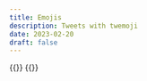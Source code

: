 ```yaml
---
title: Emojis
description: Tweets with twemoji
date: 2023-02-20
draft: false
---
```


{{<tweet id="1532341208097472513">}} {{<tweet id="1481308471622516738">}}